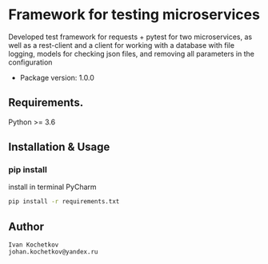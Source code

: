 # Framework for testing microservices

Developed test framework for requests + pytest for two microservices, as well as a rest-client and a client for working with a database with file logging, models for checking json files, and removing all parameters in the configuration

- Package version: 1.0.0

## Requirements.

Python >= 3.6   

## Installation & Usage

### pip install
install in terminal PyCharm
```sh
pip install -r requirements.txt
```

## Author

```
Ivan Kochetkov
johan.kochetkov@yandex.ru
```